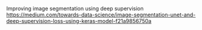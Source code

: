 Improving image segmentation using deep supervision
https://medium.com/towards-data-science/image-segmentation-unet-and-deep-supervision-loss-using-keras-model-f21a9856750a
